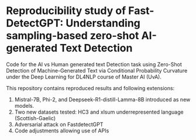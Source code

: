 # Reproducibility study of Fast-DetectGPT: Understanding sampling-based zero-shot AI-generated Text Detection

Code for the AI vs Human generated text Detection task using Zero-Shot Detection of Machine-Generated Text via Conditional Probability Curvature under the Deep Learning for DL4NLP course of Master AI (UvA).

This repository contains reproduced results and following extensions:
1. Mistral-7B, Phi-2, and Deepseek-R1-distill-Lamma-8B introduced as new models.
2. Two new datasets tested: HC3 and xlsum underrepresented language (Scottish-Gaelic)
3. Adversarial attack on FastdetectGPT
4. Code adjustments allowing use of APIs
